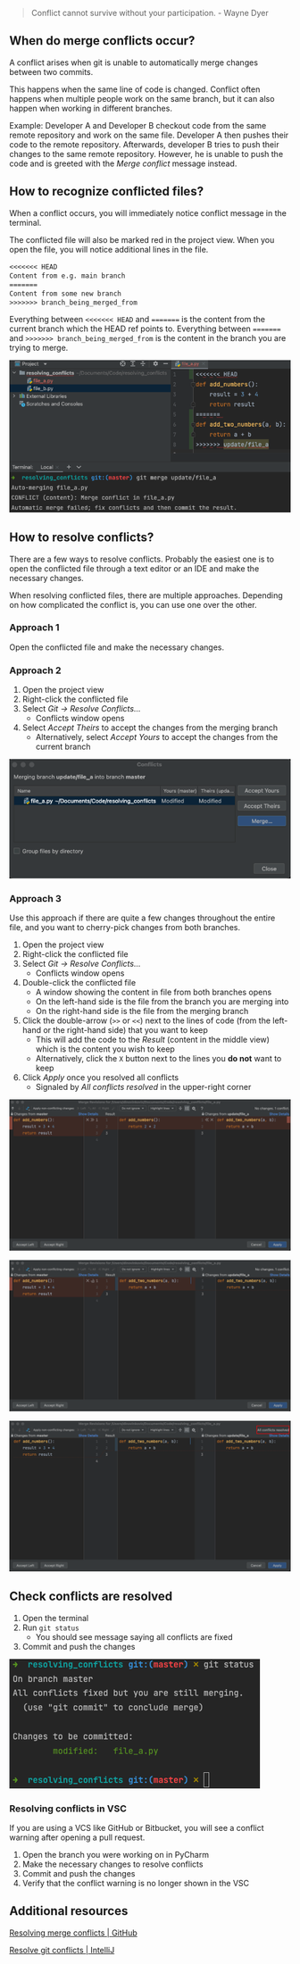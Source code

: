 > Conflict cannot survive without your participation. - Wayne Dyer

## When do merge conflicts occur?

A conflict arises when git is unable to automatically merge changes between two commits.

This happens when the same line of code is changed.
Conflict often happens when multiple people work on the same branch, but it can also happen when working in different branches.

Example:
Developer A and Developer B checkout code from the same remote repository and work on the same file.
Developer A then pushes their code to the remote repository. Afterwards, developer B tries to push their changes to the same remote repository. 
However, he is unable to push the code and is greeted with the _Merge conflict_ message instead.

## How to recognize conflicted files?

When a conflict occurs, you will immediately notice conflict message in the terminal.

The conflicted file will also be marked red in the project view.
When you open the file, you will notice additional lines in the file.

```
<<<<<<< HEAD
Content from e.g. main branch
=======
Content from some new branch
>>>>>>> branch_being_merged_from
```

Everything between `<<<<<<< HEAD` and `=======` is the content from the current branch which the HEAD ref points to.
Everything between `=======` and `>>>>>>> branch_being_merged_from` is the content in the branch you are trying to merge.

![git_conflicts_conflict.png](/img/git_conflicts_conflict.png)


## How to resolve conflicts?

There are a few ways to resolve conflicts. Probably the easiest one is to open the conflicted file through a text editor or an IDE and make the necessary changes.

When resolving conflicted files, there are multiple approaches. Depending on how complicated the conflict is, you can use one over the other.


### Approach 1

Open the conflicted file and make the necessary changes.


### Approach 2

1. Open the project view 
2. Right-click the conflicted file
3. Select _Git -> Resolve Conflicts..._
   - Conflicts window opens
4. Select _Accept Theirs_ to accept the changes from the merging branch
   - Alternatively, select _Accept Yours_ to accept the changes from the current branch

![git_conflicts_resolve_conflict_1.png](/img/git_conflicts_resolve_conflict_1.png)


### Approach 3

Use this approach if there are quite a few changes throughout the entire file, and you want to cherry-pick changes from both branches.

1. Open the project view 
2. Right-click the conflicted file
3. Select _Git -> Resolve Conflicts..._
   - Conflicts window opens
4. Double-click the conflicted file
   - A window showing the content in file from both branches opens
   - On the left-hand side is the file from the branch you are merging into
   - On the right-hand side is the file from the merging branch
5. Click the double-arrow (`>>` or `<<`)  next to the lines of code (from the left-hand or the right-hand side) that you want to keep
   - This will add the code to the _Result_ (content in the middle view) which is the content you wish to keep
   - Alternatively, click the `X` button next to the lines you **do not** want to keep
6. Click _Apply_ once you resolved all conflicts
   - Signaled by _All conflicts resolved_ in the upper-right corner

![git_conflicts_resolve_conflict_2.png](/img/git_conflicts_resolve_conflict_2.png)

![git_conflicts_resolve_conflict_3.png](/img/git_conflicts_resolve_conflict_3.png)

![git_conflicts_resolve_conflict_4.png](/img/git_conflicts_resolve_conflict_4.png)


## Check conflicts are resolved

1. Open the terminal
2. Run `git status`
   - You should see message saying all conflicts are fixed
3. Commit and push the changes

![git_conflicts_resolved.png](/img/git_conflicts_resolved.png)


### Resolving conflicts in VSC

If you are using a VCS like GitHub or Bitbucket, you will see a conflict warning after opening a pull request.

1. Open the branch you were working on in PyCharm
2. Make the necessary changes to resolve conflicts
3. Commit and push the changes
4. Verify that the conflict warning is no longer shown in the VSC


## Additional resources

[Resolving merge conflicts | GitHub](https://docs.github.com/en/pull-requests/collaborating-with-pull-requests/addressing-merge-conflicts/resolving-a-merge-conflict-using-the-command-line)

[Resolve git conflicts | IntelliJ](https://www.jetbrains.com/help/idea/resolve-conflicts.html)

